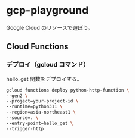 # gcp-playground
Google Cloud のリソースで遊ぼう。

## Cloud Functions

### デプロイ（gcloud コマンド）

hello_get 関数をデプロイする。
```bash
gcloud functions deploy python-http-function \
--gen2 \
--project=your-project-id \
--runtime=python311 \
--region=asia-northeast1 \
--source=. \
--entry-point=hello_get \
--trigger-http
```
